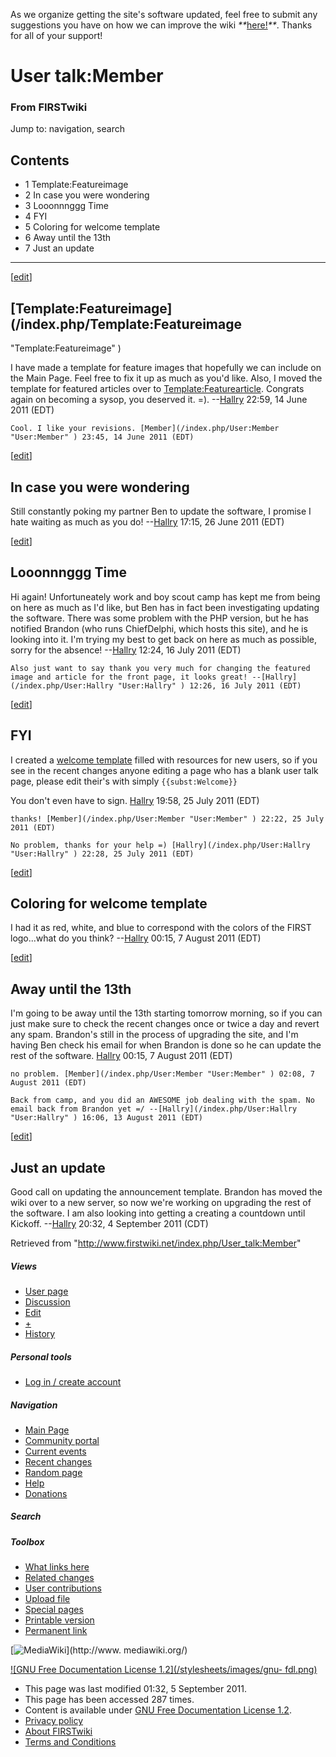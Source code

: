 As we organize getting the site's software updated, feel free to submit any
suggestions you have on how we can improve the wiki
_**_[here!](/index.php/User:Hallry/Suggestions "User:Hallry/Suggestions"
)_**_. Thanks for all of your support!

# User talk:Member

### From FIRSTwiki

Jump to: navigation, search

## Contents

  * 1 Template:Featureimage
  * 2 In case you were wondering
  * 3 Looonnnggg Time
  * 4 FYI
  * 5 Coloring for welcome template
  * 6 Away until the 13th
  * 7 Just an update  
---  
  
[[edit](/index.php?title=User_talk:Member&action=edit&section=1 "Edit section:
Template:Featureimage" )]

##  [Template:Featureimage](/index.php/Template:Featureimage
"Template:Featureimage" )

I have made a template for feature images that hopefully we can include on the
Main Page. Feel free to fix it up as much as you'd like. Also, I moved the
template for featured articles over to
[Template:Featurearticle](/index.php/Template:Featurearticle
"Template:Featurearticle" ). Congrats again on becoming a sysop, you deserved
it. =). --[Hallry](/index.php/User:Hallry "User:Hallry" ) 22:59, 14 June 2011
(EDT)

    Cool. I like your revisions. [Member](/index.php/User:Member "User:Member" ) 23:45, 14 June 2011 (EDT) 

[[edit](/index.php?title=User_talk:Member&action=edit&section=2 "Edit section:
In case you were wondering" )]

##  In case you were wondering

Still constantly poking my partner Ben to update the software, I promise I
hate waiting as much as you do! --[Hallry](/index.php/User:Hallry
"User:Hallry" ) 17:15, 26 June 2011 (EDT)

[[edit](/index.php?title=User_talk:Member&action=edit&section=3 "Edit section:
Looonnnggg Time" )]

##  Looonnnggg Time

Hi again! Unfortuneately work and boy scout camp has kept me from being on
here as much as I'd like, but Ben has in fact been investigating updating the
software. There was some problem with the PHP version, but he has notified
Brandon (who runs ChiefDelphi, which hosts this site), and he is looking into
it. I'm trying my best to get back on here as much as possible, sorry for the
absence! --[Hallry](/index.php/User:Hallry "User:Hallry" ) 12:24, 16 July 2011
(EDT)

    Also just want to say thank you very much for changing the featured image and article for the front page, it looks great! --[Hallry](/index.php/User:Hallry "User:Hallry" ) 12:26, 16 July 2011 (EDT) 

[[edit](/index.php?title=User_talk:Member&action=edit&section=4 "Edit section:
FYI" )]

##  FYI

I created a [welcome template](/index.php/Template:Welcome "Template:Welcome"
) filled with resources for new users, so if you see in the recent changes
anyone editing a page who has a blank user talk page, please edit their's with
simply `{{subst:Welcome}}`

You don't even have to sign. [Hallry](/index.php/User:Hallry "User:Hallry" )
19:58, 25 July 2011 (EDT)

    thanks! [Member](/index.php/User:Member "User:Member" ) 22:22, 25 July 2011 (EDT) 

    No problem, thanks for your help =) [Hallry](/index.php/User:Hallry "User:Hallry" ) 22:28, 25 July 2011 (EDT) 

[[edit](/index.php?title=User_talk:Member&action=edit&section=5 "Edit section:
Coloring for welcome template" )]

##  Coloring for welcome template

I had it as red, white, and blue to correspond with the colors of the FIRST
logo...what do you think? --[Hallry](/index.php/User:Hallry "User:Hallry" )
00:15, 7 August 2011 (EDT)

[[edit](/index.php?title=User_talk:Member&action=edit&section=6 "Edit section:
Away until the 13th" )]

##  Away until the 13th

I'm going to be away until the 13th starting tomorrow morning, so if you can
just make sure to check the recent changes once or twice a day and revert any
spam. Brandon's still in the process of upgrading the site, and I'm having Ben
check his email for when Brandon is done so he can update the rest of the
software. [Hallry](/index.php/User:Hallry "User:Hallry" ) 00:15, 7 August 2011
(EDT)

    no problem. [Member](/index.php/User:Member "User:Member" ) 02:08, 7 August 2011 (EDT) 

    Back from camp, and you did an AWESOME job dealing with the spam. No email back from Brandon yet =/ --[Hallry](/index.php/User:Hallry "User:Hallry" ) 16:06, 13 August 2011 (EDT) 

[[edit](/index.php?title=User_talk:Member&action=edit&section=7 "Edit section:
Just an update" )]

##  Just an update

Good call on updating the announcement template. Brandon has moved the wiki
over to a new server, so now we're working on upgrading the rest of the
software. I am also looking into getting a creating a countdown until Kickoff.
--[Hallry](/index.php/User:Hallry "User:Hallry" ) 20:32, 4 September 2011
(CDT)

Retrieved from "<http://www.firstwiki.net/index.php/User_talk:Member>"

##### Views

  * [User page](/index.php/User:Member)
  * [Discussion](/index.php/User_talk:Member)
  * [Edit](/index.php?title=User_talk:Member&action=edit)
  * [+](/index.php?title=User_talk:Member&action=edit&section=new)
  * [History](/index.php?title=User_talk:Member&action=history)

##### Personal tools

  * [Log in / create account](/index.php?title=Special:Userlogin&returnto=User_talk:Member)

[](/index.php/Main_Page "Main Page" )

##### Navigation

  * [Main Page](/index.php/Main_Page)
  * [Community portal](/index.php/FIRSTwiki:Community_portal)
  * [Current events](/index.php/Current_events)
  * [Recent changes](/index.php/Special:Recentchanges)
  * [Random page](/index.php/Special:Random)
  * [Help](/index.php/FIRSTwiki:Help)
  * [Donations](/index.php/FIRSTwiki:Site_support)

##### Search



##### Toolbox

  * [What links here](/index.php/Special:Whatlinkshere/User_talk:Member)
  * [Related changes](/index.php/Special:Recentchangeslinked/User_talk:Member)
  * [User contributions](/index.php/Special:Contributions/Member)
  * [Upload file](/index.php/Special:Upload)
  * [Special pages](/index.php/Special:Specialpages)
  * [Printable version](/index.php?title=User_talk:Member&printable=yes)
  * [Permanent link](/index.php?title=User_talk:Member&oldid=81674)

[![MediaWiki](/skins/common/images/poweredby_mediawiki_88x31.png)](http://www.
mediawiki.org/)

[![GNU Free Documentation License 1.2](/stylesheets/images/gnu-
fdl.png)](http://www.gnu.org/copyleft/fdl.html)

  * This page was last modified 01:32, 5 September 2011.
  * This page has been accessed 287 times.
  * Content is available under [GNU Free Documentation License 1.2](http://www.gnu.org/copyleft/fdl.html "http://www.gnu.org/copyleft/fdl.html" ).
  * [Privacy policy](/index.php/FIRSTwiki:Privacy_policy "FIRSTwiki:Privacy policy" )
  * [About FIRSTwiki](/index.php/FIRSTwiki:About "FIRSTwiki:About" )
  * [Terms and Conditions](/index.php/FIRSTwiki:Terms_and_conditions "FIRSTwiki:Terms and conditions" )

